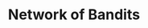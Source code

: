---
authors:
- firstname: "Rapha\xEBl"
  institute: Orange Labs
  lastname: "F\xE9raud"
categories:
- feraud16a
key: feraud16a
layout: refuses
researchgate: 294426372_Network_of_Bandits
section: pre
title: Network of Bandits
---